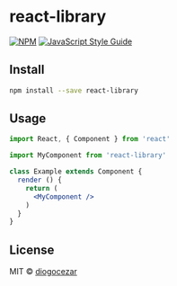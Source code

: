 # react-library

> 

[![NPM](https://img.shields.io/npm/v/react-library.svg)](https://www.npmjs.com/package/react-library) [![JavaScript Style Guide](https://img.shields.io/badge/code_style-standard-brightgreen.svg)](https://standardjs.com)

## Install

```bash
npm install --save react-library
```

## Usage

```jsx
import React, { Component } from 'react'

import MyComponent from 'react-library'

class Example extends Component {
  render () {
    return (
      <MyComponent />
    )
  }
}
```

## License

MIT © [diogocezar](https://github.com/diogocezar)
